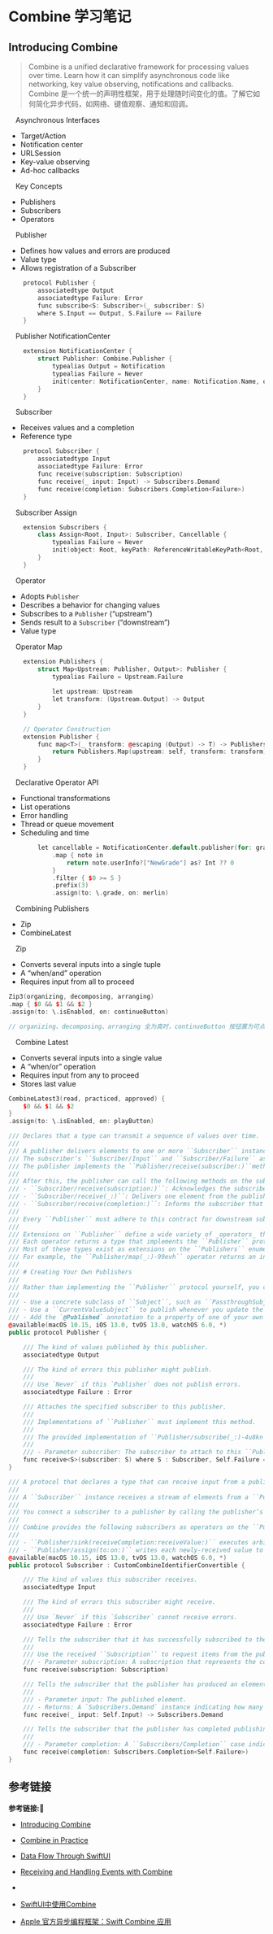 # Combine 学习笔记  

## Introducing Combine

> Combine is a unified declarative framework for processing values over time. Learn how it can simplify asynchronous code like networking, key value observing, notifications and callbacks.
> Combine 是一个统一的声明性框架，用于处理随时间变化的值。了解它如何简化异步代码，如网络、键值观察、通知和回调。




&emsp;Asynchronous Interfaces

+ Target/Action
+ Notification center
+ URLSession
+ Key-value observing
+ Ad-hoc callbacks

&emsp;Key Concepts

+ Publishers
+ Subscribers
+ Operators

&emsp;Publisher

+ Defines how values and errors are produced
+ Value type
+ Allows registration of a Subscriber

```c++
    protocol Publisher {
        associatedtype Output
        associatedtype Failure: Error
        func subscribe<S: Subscriber>(_ subscriber: S)
        where S.Input == Output, S.Failure == Failure
    }
```

&emsp;Publisher NotificationCenter

```c++
    extension NotificationCenter {
        struct Publisher: Combine.Publisher {
            typealias Output = Notification
            typealias Failure = Never
            init(center: NotificationCenter, name: Notification.Name, object: Any? = nil)
        }
    }
```

&emsp;Subscriber

+ Receives values and a completion
+ Reference type

```c++
    protocol Subscriber {
        associatedtype Input
        associatedtype Failure: Error
        func receive(subscription: Subscription)
        func receive(_ input: Input) -> Subscribers.Demand
        func receive(completion: Subscribers.Completion<Failure>)
    }
```

&emsp;Subscriber Assign

```c++
    extension Subscribers {
        class Assign<Root, Input>: Subscriber, Cancellable {
            typealias Failure = Never
            init(object: Root, keyPath: ReferenceWritableKeyPath<Root, Input>)
        }
    }
```

&emsp;Operator

+ Adopts `Publisher`
+ Describes a behavior for changing values
+ Subscribes to a `Publisher` (“upstream”)
+ Sends result to a `Subscriber` (“downstream”)
+ Value type

&emsp;Operator Map

```c++
    extension Publishers {
        struct Map<Upstream: Publisher, Output>: Publisher {
            typealias Failure = Upstream.Failure
            
            let upstream: Upstream
            let transform: (Upstream.Output) -> Output
        }
    }
```

```c++
    // Operator Construction
    extension Publisher {
        func map<T>(_ transform: @escaping (Output) -> T) -> Publishers.Map<Self, T> {
            return Publishers.Map(upstream: self, transform: transform)
        }
    }
```

&emsp;Declarative Operator API

+ Functional transformations
+ List operations
+ Error handling
+ Thread or queue movement
+ Scheduling and time

```c++
        let cancellable = NotificationCenter.default.publisher(for: graduated, object: merlin)
            .map { note in
                return note.userInfo?["NewGrade"] as? Int ?? 0
            }
            .filter { $0 >= 5 }
            .prefix(3)
            .assign(to: \.grade, on: merlin)
```

&emsp;Combining Publishers

+ Zip
+ CombineLatest

&emsp;Zip

+ Converts several inputs into a single tuple
+ A “when/and” operation
+ Requires input from all to proceed

```c++
Zip3(organizing, decomposing, arranging)
.map { $0 && $1 && $2 }
.assign(to: \.isEnabled, on: continueButton)

// organizing、decomposing、arranging 全为真时，continueButton 按钮置为可点击
```

&emsp;Combine Latest

+ Converts several inputs into a single value
+ A “when/or” operation
+ Requires input from any to proceed
+ Stores last value

```c++
CombineLatest3(read, practiced, approved) {
    $0 && $1 && $2
}
.assign(to: \.isEnabled, on: playButton)
```


















```c++
/// Declares that a type can transmit a sequence of values over time.
///
/// A publisher delivers elements to one or more ``Subscriber`` instances.
/// The subscriber’s ``Subscriber/Input`` and ``Subscriber/Failure`` associated types must match the ``Publisher/Output`` and ``Publisher/Failure`` types declared by the publisher.
/// The publisher implements the ``Publisher/receive(subscriber:)``method to accept a subscriber.
///
/// After this, the publisher can call the following methods on the subscriber:
/// - ``Subscriber/receive(subscription:)``: Acknowledges the subscribe request and returns a ``Subscription`` instance. The subscriber uses the subscription to demand elements from the publisher and can use it to cancel publishing.
/// - ``Subscriber/receive(_:)``: Delivers one element from the publisher to the subscriber.
/// - ``Subscriber/receive(completion:)``: Informs the subscriber that publishing has ended, either normally or with an error.
///
/// Every ``Publisher`` must adhere to this contract for downstream subscribers to function correctly.
///
/// Extensions on ``Publisher`` define a wide variety of _operators_ that you compose to create sophisticated event-processing chains.
/// Each operator returns a type that implements the ``Publisher`` protocol
/// Most of these types exist as extensions on the ``Publishers`` enumeration.
/// For example, the ``Publisher/map(_:)-99evh`` operator returns an instance of ``Publishers/Map``.
///
/// # Creating Your Own Publishers
///
/// Rather than implementing the ``Publisher`` protocol yourself, you can create your own publisher by using one of several types provided by the Combine framework:
///
/// - Use a concrete subclass of ``Subject``, such as ``PassthroughSubject``, to publish values on-demand by calling its ``Subject/send(_:)`` method.
/// - Use a ``CurrentValueSubject`` to publish whenever you update the subject’s underlying value.
/// - Add the `@Published` annotation to a property of one of your own types. In doing so, the property gains a publisher that emits an event whenever the property’s value changes. See the ``Published`` type for an example of this approach.
@available(macOS 10.15, iOS 13.0, tvOS 13.0, watchOS 6.0, *)
public protocol Publisher {

    /// The kind of values published by this publisher.
    associatedtype Output

    /// The kind of errors this publisher might publish.
    ///
    /// Use `Never` if this `Publisher` does not publish errors.
    associatedtype Failure : Error

    /// Attaches the specified subscriber to this publisher.
    ///
    /// Implementations of ``Publisher`` must implement this method.
    ///
    /// The provided implementation of ``Publisher/subscribe(_:)-4u8kn``calls this method.
    ///
    /// - Parameter subscriber: The subscriber to attach to this ``Publisher``, after which it can receive values.
    func receive<S>(subscriber: S) where S : Subscriber, Self.Failure == S.Failure, Self.Output == S.Input
}
```

```c++
/// A protocol that declares a type that can receive input from a publisher.
///
/// A ``Subscriber`` instance receives a stream of elements from a ``Publisher``, along with life cycle events describing changes to their relationship. A given subscriber’s ``Subscriber/Input`` and ``Subscriber/Failure`` associated types must match the ``Publisher/Output`` and ``Publisher/Failure`` of its corresponding publisher.
///
/// You connect a subscriber to a publisher by calling the publisher’s ``Publisher/subscribe(_:)-4u8kn`` method.  After making this call, the publisher invokes the subscriber’s ``Subscriber/receive(subscription:)`` method. This gives the subscriber a ``Subscription`` instance, which it uses to demand elements from the publisher, and to optionally cancel the subscription. After the subscriber makes an initial demand, the publisher calls ``Subscriber/receive(_:)``, possibly asynchronously, to deliver newly-published elements. If the publisher stops publishing, it calls ``Subscriber/receive(completion:)``, using a parameter of type ``Subscribers/Completion`` to indicate whether publishing completes normally or with an error.
///
/// Combine provides the following subscribers as operators on the ``Publisher`` type:
///
/// - ``Publisher/sink(receiveCompletion:receiveValue:)`` executes arbitrary closures when it receives a completion signal and each time it receives a new element.
/// - ``Publisher/assign(to:on:)`` writes each newly-received value to a property identified by a key path on a given instance.
@available(macOS 10.15, iOS 13.0, tvOS 13.0, watchOS 6.0, *)
public protocol Subscriber : CustomCombineIdentifierConvertible {

    /// The kind of values this subscriber receives.
    associatedtype Input

    /// The kind of errors this subscriber might receive.
    ///
    /// Use `Never` if this `Subscriber` cannot receive errors.
    associatedtype Failure : Error

    /// Tells the subscriber that it has successfully subscribed to the publisher and may request items.
    ///
    /// Use the received ``Subscription`` to request items from the publisher.
    /// - Parameter subscription: A subscription that represents the connection between publisher and subscriber.
    func receive(subscription: Subscription)

    /// Tells the subscriber that the publisher has produced an element.
    ///
    /// - Parameter input: The published element.
    /// - Returns: A `Subscribers.Demand` instance indicating how many more elements the subscriber expects to receive.
    func receive(_ input: Self.Input) -> Subscribers.Demand

    /// Tells the subscriber that the publisher has completed publishing, either normally or with an error.
    ///
    /// - Parameter completion: A ``Subscribers/Completion`` case indicating whether publishing completed normally or with an error.
    func receive(completion: Subscribers.Completion<Self.Failure>)
}

```

## 参考链接
**参考链接:🔗**
+ [Introducing Combine](https://developer.apple.com/videos/play/wwdc2019/722/)
+ [Combine in Practice](https://developer.apple.com/videos/play/wwdc2019/721)
+ [Data Flow Through SwiftUI](https://developer.apple.com/videos/play/wwdc2019/226)
+ [Receiving and Handling Events with Combine](https://developer.apple.com/documentation/combine/receiving-and-handling-events-with-combine)
+ []()



+ [SwiftUI中使用Combine](https://juejin.cn/column/7016364164541054989)
+ [Apple 官方异步编程框架：Swift Combine 应用](https://nemocdz.github.io/post/apple-官方异步编程框架swift-combine-应用/)

